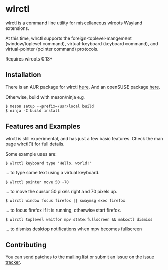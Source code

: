 # wlrctl

wlrctl is a command line utility for miscellaneous wlroots Wayland extensions.

At this time, wlrctl supports the foreign-toplevel-mangement (window/toplevel command),
virtual-keyboard (keyboard command), and virtual-pointer (pointer command) protocols.

Requires wlroots 0.13+

## Installation

There is an AUR package for wlrctl [here][aur-wlrctl].
And an openSUSE package [here][os-wlrctl].

Otherwise, build with meson/ninja e.g.

    $ meson setup --prefix=/usr/local build
	$ ninja -C build install

## Features and Examples

wlrctl is still experimental, and has just a few basic features.
Check the man page wlrctl(1) for full details.

Some example uses are:

    $ wlrctl keyboard type 'Hello, world!'

... to type some text using a virtual keyboard.

    $ wlrctl pointer move 50 -70

... to move the cursor 50 pixels right and 70 pixels up.

    $ wlrctl window focus firefox || swaymsg exec firefox

... to focus firefox if it is running, otherwise start firefox.

    $ wlrctl toplevel waitfor mpv state:fullscreen && makoctl dismiss

... to dismiss desktop notifications when mpv becomes fullscreen


## Contributing

You can send patches to the [mailing list][list-wlrctl] or submit an issue on the
[issue tracker][todo-wlrctl].

[aur-wlrctl]: https://aur.archlinux.org/packages/wlrctl
[os-wlrctl]: https://build.opensuse.org/package/show/X11:Wayland/wlrctl
[todo-wlrctl]: https://todo.sr.ht/~brocellous/wlrctl
[list-wlrctl]: https://lists.sr.ht/~brocellous/public-inbox
